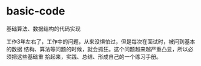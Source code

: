 # basic-code
基础算法、数据结构的代码实现

工作3年左右了，工作中的问题，从来没惧怕过，但是每次在面试时，被问到基本的数据
结构、算法等问题的时候，就会抓狂。这个问题越来越严重凸显，所以必须把这些基础重
拾起来，实践、总结、形成自己的一个练习手册。
